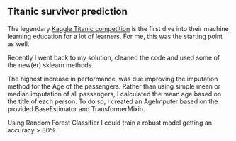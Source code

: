 ## Titanic survivor prediction

The legendary [Kaggle Titanic competition](https://www.kaggle.com/c/titanic) is the first dive into their machine learning education for a lot of learners. For me, this was the starting point as well. 

Recently I went back to my solution, cleaned the code and used some of the new(er) sklearn methods. 

The highest increase in performance, was due improving the imputation method for the Age of the passengers. Rather than using  simple mean or median imputation of all passengers, I calculated the mean age based on the title of each person. To do so, I created an AgeImputer based on the provided BaseEstimator and TransformerMixin. 

Using Random Forest Classifier I could train a robust model getting an accuracy > 80%.  
